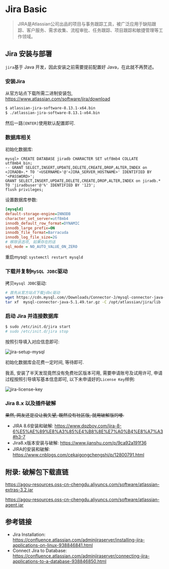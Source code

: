 # Jira Basic

> JIRA是Atlassian公司出品的项目与事务跟踪工具，被广泛应用于缺陷跟踪、客户服务、需求收集、流程审批、任务跟踪、项目跟踪和敏捷管理等工作领域。

## Jira 安装与部署

`jira`基于 Java 开发，因此安装之前需要提前配置好 Java，在此就不再赘述。

### 安装Jira

从官方站点下载所需二进制安装包, https://www.atlassian.com/software/jira/download

```bash
$ atlassian-jira-software-8.13.1-x64.bin
$ ./atlassian-jira-software-8.13.1-x64.bin
```

然后一路`[ENTER]`使用默认配置即可.

### 数据库相关

初始化数据库:

```mysql
mysql> CREATE DATABASE jiradb CHARACTER SET utf8mb4 COLLATE utf8mb4_bin;
-- GRANT SELECT,INSERT,UPDATE,DELETE,CREATE,DROP,ALTER,INDEX on <JIRADB>.* TO '<USERNAME>'@'<JIRA_SERVER_HOSTNAME>' IDENTIFIED BY '<PASSWORD>';
GRANT SELECT,INSERT,UPDATE,DELETE,CREATE,DROP,ALTER,INDEX on jiradb.* TO 'jiradbuser'@'%' IDENTIFIED BY '123';
flush privileges;
```

设置数据库参数:

```ini
[mysqld]
default-storage-engine=INNODB
character_set_server=utf8mb4
innodb_default_row_format=DYNAMIC
innodb_large_prefix=ON
innodb_file_format=Barracuda
innodb_log_file_size=2G
# 移除该选项, 如果存在的话
sql_mode = NO_AUTO_VALUE_ON_ZERO
```

重启mysql: `systemctl restart mysqld`

### 下载并复制`MySQL JDBC`驱动

拷贝`mysql JDBC`驱动:

```bash
# 首先从官方站点下载jdbc驱动
wget https://cdn.mysql.com//Downloads/Connector-J/mysql-connector-java-5.1.49.tar.gz
tar xf  mysql-connector-java-5.1.49.tar.gz -C /opt/atlassian/jira/lib
```

### 启动 Jira 并连接数据库

```bash
$ sudo /etc/init.d/jira start
# sudo /etc/init.d/jira stop
```

按照引导填入对应信息即可:

![jira-setup-mysql](https://cdn.jsdelivr.net/gh/AGou-ops/images/2020/jira-setup-mysql.png)

初始化数据库会花费一定时间, 等待即可.

我丢, 安装了半天发现竟然没有免费社区版本可用, 需要申请账号及试用许可, 申请过程按照引导填写基本信息即可, 以下未申请好的`License Key`样例:

![jira-license-key](https://cdn.jsdelivr.net/gh/AGou-ops/images/2020/jira-license-key.png)

### Jira 8.x 以及插件破解

~~果然, 网友还是没让我失望, 既然没有社区版, 就用破解版的喽.~~

- JIRA 8.6安装和破解: https://www.dqzboy.com/jira-8-6%E5%AE%89%E8%A3%85%E4%B8%8E%E7%A0%B4%E8%A7%A3#h3-7
- Jira8.x版本安装与破解: https://www.jianshu.com/p/9ca92a191f36
- JIRA的安装和破解: https://www.cnblogs.com/cekaigongchengshi/p/12800791.html

## 附录: 破解包下载直链

https://agou-resources.oss-cn-chengdu.aliyuncs.com/software/atlassian-extras-3.2.jar

https://agou-resources.oss-cn-chengdu.aliyuncs.com/software/atlassian-agent.jar

## 参考链接

- Jira Installation: https://confluence.atlassian.com/adminjiraserver/installing-jira-applications-on-linux-938846841.html
- Connect Jira to Database: https://confluence.atlassian.com/adminjiraserver/connecting-jira-applications-to-a-database-938846850.html